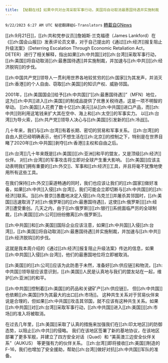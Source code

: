 ```yaml
---
title: 【秘翻在线】如果中共对台湾采取军事行动，美国将自动取消最惠国待遇并实施制裁
---
```

`9/22/2023 6:27 AM UTC 秘密翻譯組G-Translators` [轉載自GNews](https://gnews.org/articles/1725215)

[[zh:9月21日]]，[[zh:共和党参议员]]詹姆斯·兰克福德（James Lankford）在《[[zh:国会山报]]》发表评论员文章，对于自己提出的《通过[[zh:经济]]报复阻止升级法案》（Deterring Escalation Through Economic Retaliation Act，DETER）进行了相关解释，指出如果[[zh:中共国]]对[[zh:台湾]]采取军事行动，[[zh:美国]]将自动取消[[zh:最惠国待遇]]并实施制裁，并加速与[[zh:中共]][[zh:经济脱钩]]的步伐。

[[zh:中国共产党]]领导人一贯利用世界各地较贫穷的[[zh:国家]]为其发声，并消灭[[zh:香港]]的个人自由、窃取[[zh:美国]]的知识产权、威胁邻国。

2001年，[[zh:美国国会]]给予[[zh:中共国]]“[[zh:最惠国待遇]]”（MFN）地位，这为[[zh:中共]]进入[[zh:美国]]的制成品提供了优惠关税待遇，这是一项不明智的举动。 [[zh:美国]]人花费了数十亿[[zh:美元]]从[[zh:中共国]]进口产品，而[[zh:中共]]则利用这笔钱来扩大其在空中、海上和[[zh:太空]]的军事实力。 以[[zh:台湾]]为导火索，[[zh:共产党]]领导人决心与[[zh:美国]]引发新的[[zh:冷战]]。

几十年来，我们与[[zh:台湾]]有着长期、密切的贸易和军事关系。 [[zh:台湾]]的自由人民已经明确表示，他们不想生活在[[zh:北京]]的控制之下，特别是在世界目睹了2020年[[zh:中共国]]剥夺[[zh:香港]]主权和自由之后。

[[zh:台湾]]几十年来既是[[zh:美国]][[zh:亚洲]]和平的盟友，又是顶级[[zh:经济]]伙伴。 对[[zh:台湾]]的军事攻击将立即对全球产生重大影响。 [[zh:美国]]应该主动表明我们拥有重要的[[zh:外交]]、军事和[[zh:经济]]工具，并且将毫不犹豫地使用所有这些工具。

在我们保持[[zh:外交]]渠道畅通的同时，我们也应该让我们的[[zh:国家]]做好准备，如果[[zh:中共]]入侵[[zh:台湾]]，我们可能会立即切断与[[zh:中共国]]的[[zh:经济]]联系。当[[zh:普京]]愚蠢地决定入侵[[zh:乌克兰]]并屠杀其邻国时，[[zh:美国]]迅速取消了对[[zh:俄罗斯]]的[[zh:最惠国待遇]]，这使[[zh:俄罗斯]][[zh:经济]]遭受重创。几天之内，由于[[zh:俄罗斯]][[zh:银行]]系统面临严厉的全球制裁，[[zh:美国]][[zh:公司]]纷纷撤离[[zh:俄罗斯]]。

[[zh:中共国]]和[[zh:美国]]国际企业应该注意，如果[[zh:中共国]]入侵[[zh:台湾]]，[[zh:美国]]将自动取消[[zh:最惠国待遇]]并实施制裁，并加速与[[zh:中共]][[zh:经济脱钩]]的步伐。

这就是我本周介绍的《通过[[zh:经济]]报复阻止升级法案》传达的信息，如果[[zh:中共国]]入侵[[zh:台湾]]，他们的最惠国地位将立即被取消。

[[zh:美国]]的[[zh:公司]]应该为此防患于未然，准备好[[zh:供应链]]和物流，[[zh:中共国]]领导层应该意识到，[[zh:美国]]人民是认真地与我们的盟友站在一起，维护[[zh:亚洲]]的和平。

[[zh:中共国]]控制着[[zh:美国]]的药品和关键矿产[[zh:供应链]]， 但[[zh:中共国]]也依赖[[zh:美国]]作为其最大的出口[[zh:市场]]。 这种共生关系对于贸易伙伴来说是合理的，但如果[[zh:中共国]]攻击其邻国，就不应该有这种共生关系。如果[[zh:中共国]]对[[zh:台湾]]采取军事行动，[[zh:中共国]]进入[[zh:美国]][[zh:市场]]的准入将被取消。

在过去几年里，[[zh:美国]]采取了认真的措施来加强我们在[[zh:印太地区]]的防御态势，以阻止[[zh:中共]]的侵略。 我们在该地区签署了新的基地协议，在该地区部署了更多军舰，并建立了四方安全对话（Quad）和 “美英澳三边安全伙伴关系”（AUKUS） 等更强有力的伙伴关系。 [[zh:台湾]]即将接收[[zh:美国]]制造的F-16，我们也增加了安全援助，帮助[[zh:台湾]]做好对抗[[zh:中共国]]军队的准备。

